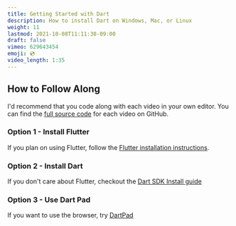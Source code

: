 ```yaml
---
title: Getting Started with Dart
description: How to install Dart on Windows, Mac, or Linux
weight: 11
lastmod: 2021-10-08T11:11:30-09:00
draft: false
vimeo: 629643454
emoji: 💿
video_length: 1:35
---
```


## How to Follow Along

I'd recommend that you code along with each video in your own editor. You can find the [full source code](https://github.com/fireship-io/dart-course) for each video on GitHub.

### Option 1 - Install Flutter

If you plan on using Flutter, follow the [Flutter installation instructions](https://flutter.dev/docs/get-started/install/).

### Option 2 - Install Dart

If you don't care about Flutter, checkout the [Dart SDK Install guide](https://dart.dev/get-dart)

### Option 3 - Use Dart Pad

If you want to use the browser, try [DartPad](https://dartpad.dev/)
